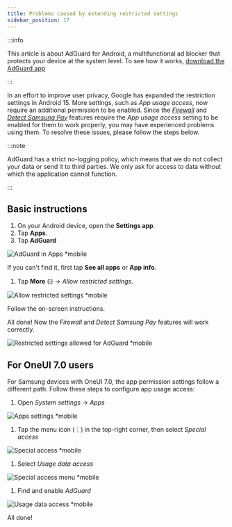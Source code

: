 ```yaml
---
title: Problems caused by extending restricted settings
sidebar_position: 17
---
```


:::info

This article is about AdGuard for Android, a multifunctional ad blocker that protects your device at the system level. To see how it works, [download the AdGuard app](https://agrd.io/download-kb-adblock)

:::

In an effort to improve user privacy, Google has expanded the restriction settings in Android 15. More settings, such as _App usage access_, now require an additional permission to be enabled. Since the _[Firewall](/adguard-for-android/features/protection/firewall)_ and _[Detect Samsung Pay](/adguard-for-android/solving-problems/samsungpay-with-adguard-in-south-korea)_ features require the _App usage access_ setting to be enabled for them to work properly, you may have experienced problems using them. To resolve these issues, please follow the steps below.

:::note

AdGuard has a strict no-logging policy, which means that we do not collect your data or send it to third parties. We only ask for access to data without which the application cannot function.

:::

## Basic instructions

1. On your Android device, open the **Settings app**.
2. Tap **Apps**.
3. Tap **AdGuard**

![AdGuard in Apps \*mobile](https://cdn.adtidy.org/content/kb/ad_blocker/android/solving_problems/problems-caused-by-extending-restricted-settings/restricted1.png)

If you can't find it, first tap **See all apps** or **App info**.

1. Tap **More** (⁝) → _Allow restricted settings_.

![Allow restricted settings \*mobile](https://cdn.adtidy.org/content/kb/ad_blocker/android/solving_problems/problems-caused-by-extending-restricted-settings/restricted2.png)

Follow the on-screen instructions.

All done! Now the _Firewall_ and _Detect Samsung Pay_ features will work correctly.

![Restricted settings allowed for AdGuard \*mobile](https://cdn.adtidy.org/content/kb/ad_blocker/android/solving_problems/problems-caused-by-extending-restricted-settings/restricted3.png)

## For OneUI 7.0 users

For Samsung devices with OneUI 7.0, the app permission settings follow a different path. Follow these steps to configure app usage access:

1. Open _System settings_ → _Apps_

![Apps settings \*mobile](https://cdn.adtidy.org/content/kb/ad_blocker/android/solving_problems/problems-caused-by-extending-restricted-settings/apps.jpg)

1. Tap the menu icon (⋮) in the top-right corner, then select _Special access_

![Special access \*mobile](https://cdn.adtidy.org/content/kb/ad_blocker/android/solving_problems/problems-caused-by-extending-restricted-settings/three-dots.jpg)

1. Select _Usage data access_

![Special access menu \*mobile](https://cdn.adtidy.org/content/kb/ad_blocker/android/solving_problems/problems-caused-by-extending-restricted-settings/special.jpg)

1. Find and enable _AdGuard_

![Usage data access \*mobile](https://cdn.adtidy.org/content/kb/ad_blocker/android/solving_problems/problems-caused-by-extending-restricted-settings/usage_data.jpg)

All done!
